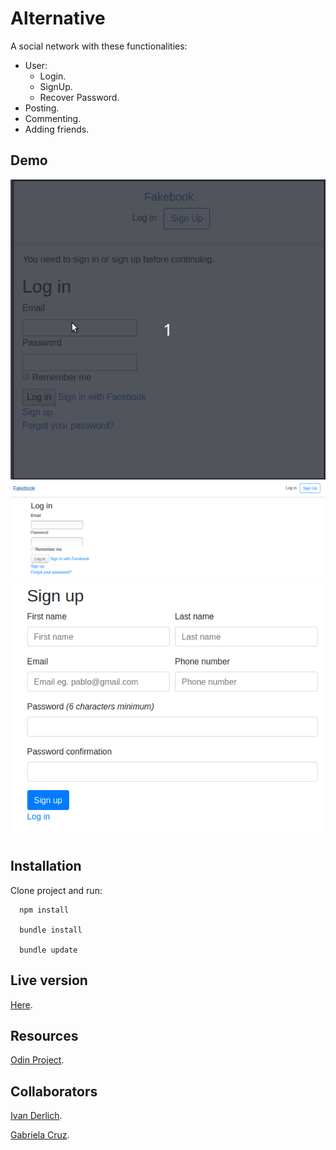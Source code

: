 # Alternative

A social network with these functionalities: 
  - User:
    - Login.
    - SignUp.
    - Recover Password.
   - Posting.
   - Commenting.
   - Adding friends.

## Demo

![](docs/usage.gif)
![](/docs/1.png)
![](/docs/2.png)

## Installation

  Clone project and run:

      npm install

      bundle install

      bundle update

## Live version

[Here](https://afternoon-wave-75260.herokuapp.com/).

## Resources

[Odin Project](https://www.theodinproject.com/courses/ruby-on-rails/lessons/final-project).

## Collaborators

[Ivan Derlich](https://github.com/IvanDerlich/).

[Gabriela Cruz](https://github.com/ViriCruz/).
